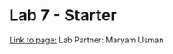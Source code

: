 # Lab 7 - Starter

[Link to page:](https://kristinebu.github.io/Lab7_Starter/)
Lab Partner: Maryam Usman